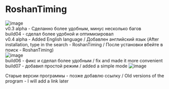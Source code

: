 # RoshanTiming
![image](https://user-images.githubusercontent.com/78825842/125985361-5c063a07-74e1-47da-9fb0-b3cc7e0b6c79.png)   
v0.3 alpha - Сделанно более удобным, минус несколько багов  
build04 - сделал более удобной и оптимизировал    
v0.4 alpha - Added English language / Добавлен английский язык  (After installation, type in the search - RoshanTiming / После установки вбейте в поиск - RoshanTiming)  
![image](https://user-images.githubusercontent.com/78825842/125984134-c4c59cec-a797-47fb-922e-de16243e0e8a.png)   
build06 - фикс и сделал более удобным / fix and made it more convenient   
build07 - добавил простой режим / added a simple mode  ![image](https://user-images.githubusercontent.com/78825842/133939149-0a642a9d-f5b6-4424-8d9a-a4fb3ad99862.png)

Старые версии программы - позже добавлю ссылку / Old versions of the program - I will add a link later

